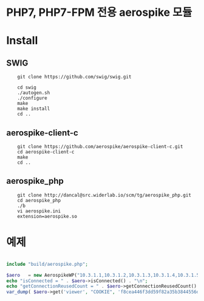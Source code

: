 
# PHP7, PHP7-FPM 전용 aerospike 모듈

# Install

## SWIG

```shell
	git clone https://github.com/swig/swig.git

	cd swig
	./autogen.sh
	./configure
	make
	make install
	cd ..
```

## aerospike-client-c

```shell
	git clone https://github.com/aerospike/aerospike-client-c.git
	cd aerospike-client-c
	make
  	cd ..
```

## aerospike_php

```shell
	git clone http://dancal@src.widerlab.io/scm/tg/aerospike_php.git
	cd aerospike_php
  	./b
  	vi aerospike.ini
    extension=aerospike.so
```

# 예제
```php

include "build/aerospike.php";

$aero   = new AerospikeWP("10.3.1.1,10.3.1.2,10.3.1.3,10.3.1.4,10.3.1.5", 3000, 100 );
echo "isConnected = " . $aero->isConnected() . "\n";
echo "getConnectionReusedCount = " . $aero->getConnectionReusedCount() . "\n";
var_dump( $aero->get('viewer', "COOKIE", 'f8cea446f3dd59f82a35b3844556dfee') );

```
